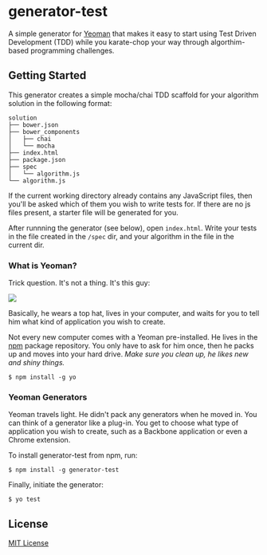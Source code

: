 # generator-test

A simple generator for [Yeoman](http://yeoman.io) that makes it easy to start using Test Driven Development (TDD) while you karate-chop your way through algorthim-based programming challenges.


## Getting Started

This generator creates a simple mocha/chai TDD scaffold for your algorithm solution in the following format:

```
solution
├── bower.json
├── bower_components
│   ├── chai
│   └── mocha
├── index.html
├── package.json
├── spec
│   └── algorithm.js
└── algorithm.js
```

If the current working directory already contains any JavaScript files, then you'll be asked which of them you wish to write tests for. If there are no js files present, a starter file will be generated for you.

After runnning the generator (see below), open `index.html`. Write your tests in the file created in the `/spec` dir, and your algorithm in the file in the current dir.

### What is Yeoman?

Trick question. It's not a thing. It's this guy:

![](http://i.imgur.com/JHaAlBJ.png)

Basically, he wears a top hat, lives in your computer, and waits for you to tell him what kind of application you wish to create.

Not every new computer comes with a Yeoman pre-installed. He lives in the [npm](https://npmjs.org) package repository. You only have to ask for him once, then he packs up and moves into your hard drive. *Make sure you clean up, he likes new and shiny things.*

```
$ npm install -g yo
```

### Yeoman Generators

Yeoman travels light. He didn't pack any generators when he moved in. You can think of a generator like a plug-in. You get to choose what type of application you wish to create, such as a Backbone application or even a Chrome extension.

To install generator-test from npm, run:

```
$ npm install -g generator-test
```

Finally, initiate the generator:

```
$ yo test
```


## License

[MIT License](http://en.wikipedia.org/wiki/MIT_License)
